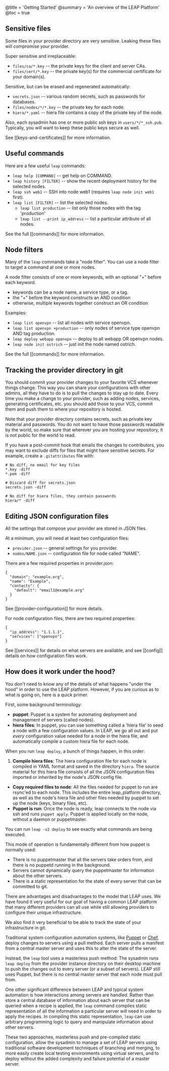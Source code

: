 @title = 'Getting Started'
@summary = 'An overview of the LEAP Platform'
@toc = true


Sensitive files
----------------------------------------------

Some files in your provider directory are very sensitive. Leaking these files will compromise your provider.

Super sensitive and irreplaceable:

* `files/ca/*.key` -- the private keys for the client and server CAs.
* `files/cert/*.key` -- the private key(s) for the commercial certificate for your domain(s).

Sensitive, but can be erased and regenerated automatically:

* `secrets.json` -- various random secrets, such as passwords for databases.
* `files/nodes/*/*.key` -- the private key for each node.
* `hiera/*.yaml` -- hiera file contains a copy of the private key of the node.

Also, each sysadmin has one or more public ssh keys in `users/*/*_ssh.pub`. Typically, you will want to keep these public keys secure as well.

See [[keys-and-certificates]] for more information.

Useful commands
-------------------------------------------

Here are a few useful `leap` commands:

* `leap help [COMMAND]` -- get help on COMMAND.
* `leap history [FILTER]` -- show the recent deployment history for the selected nodes.
* `leap ssh web1` -- SSH into node web1 (requires `leap node init web1` first).
* `leap list [FILTER]` -- list the selected nodes.
  * `leap list production` -- list only those nodes with the tag 'production'
  * `leap list --print ip_address` -- list a particular attribute of all nodes.

See the full [[commands]] for more information.

Node filters
-------------------------------------------

Many of the `leap` commands take a "node filter". You can use a node filter to target a command at one or more nodes.

A node filter consists of one or more keywords, with an optional "+" before each keyword.

* keywords can be a node name, a service type, or a tag.
* the "+" before the keyword constructs an AND condition
* otherwise, multiple keywords together construct an OR condition

Examples:

* `leap list openvpn` -- list all nodes with service openvpn.
* `leap list openvpn +production` -- only nodes of service type openvpn AND tag production.
* `leap deploy webapp openvpn` -- deploy to all webapp OR openvpn nodes.
* `leap node init ostrich` -- just init the node named ostrich.

See the full [[commands]] for more information.

Tracking the provider directory in git
------------------------------------------

You should commit your provider changes to your favorite VCS whenever things change. This way you can share your configurations with other admins, all they have to do is to pull the changes to stay up to date. Every time you make a change to your provider, such as adding nodes, services, generating certificates, etc. you should add those to your VCS, commit them and push them to where your repository is hosted.

Note that your provider directory contains secrets, such as private key material and passwords. You do not want to have those passwords readable by the world, so make sure that wherever you are hosting your repository, it is not public for the world to read.

If you have a post-commit hook that emails the changes to contributors, you may want to exclude diffs for files that might have sensitive secrets. For example, create a `.gitattributes` file with:

    # No diff, no email for key files
    *.key -diff
    *.pem -diff

    # Discard diff for secrets.json
    secrets.json -diff

    # No diff for hiera files, they contain passwords
    hiera/* -diff


Editing JSON configuration files
--------------------------------------

All the settings that compose your provider are stored in JSON files.

At a minimum, you will need at least two configuration files:

* `provider.json` -- general settings for you provider.
* `nodes/NAME.json` -- configuration file for node called "NAME".

There are a few required properties in provider.json:

    {
      "domain": "example.org",
      "name": "Example",
      "contacts": {
        "default": "email1@example.org"
      }
    }

See [[provider-configuration]] for more details.

For node configuration files, there are two required properties:

    {
      "ip_address": "1.1.1.1",
      "services": ["openvpn"]
    }

See [[services]] for details on what servers are available, and see [[config]] details on how configuration files work.

How does it work under the hood?
--------------------------------------------

You don't need to know any of the details of what happens "under the hood" in order to use the LEAP platform. However, if you are curious as to what is going on, here is a quick primer.

First, some background terminology:

* **puppet**: Puppet is a system for automating deployment and management of servers (called nodes).
* **hiera files**: In puppet, you can use something called a 'hiera file' to seed a node with a few configuration values. In LEAP, we go all out and put *every* configuration value needed for a node in the hiera file, and automatically compile a custom hiera file for each node.

When you run `leap deploy`, a bunch of things happen, in this order:

1. **Compile hiera files**: The hiera configuration file for each node is compiled in YAML format and saved in the directory `hiera`. The source material for this hiera file consists of all the JSON configuration files imported or inherited by the node's JSON config file.
* **Copy required files to node**: All the files needed for puppet to run are rsync'ed to each node. This includes the entire leap_platform directory, as well as the node's hiera file and other files needed by puppet to set up the node (keys, binary files, etc).
* **Puppet is run**: Once the node is ready, leap connects to the node via ssh and runs `puppet apply`. Puppet is applied locally on the node, without a daemon or puppetmaster.

You can run `leap -v2 deploy` to see exactly what commands are being executed.

This mode of operation is fundamentally different from how puppet is normally used:

* There is no puppetmaster that all the servers take orders from, and there is no puppetd running in the background.
* Servers cannot dynamically query the puppetmaster for information about the other servers.
* There is a static representation for the state of every server that can be committed to git.

There are advantages and disadvantages to the model that LEAP uses. We have found it very useful for our goal of having a common LEAP platform that many different providers can all use while still allowing providers to configure their unique infrastructure.

We also find it very beneficial to be able to track the state of your infrastructure in git.

Traditional system configuration automation systems, like [Puppet](https://puppetlabs.com/puppet/puppet-open-source/) or [Chef](http://www.opscode.com/chef/), deploy changes to servers using a pull method. Each server pulls a manifest from a central master server and uses this to alter the state of the server.

Instead, the `leap` tool uses a masterless push method: The sysadmin runs `leap deploy` from the provider instance directory on their desktop machine to push the changes out to every server (or a subset of servers). LEAP still uses Puppet, but there is no central master server that each node must pull from.

One other significant difference between LEAP and typical system automation is how interactions among servers are handled. Rather than store a central database of information about each server that can be queried when a recipe is applied, the `leap` command compiles static representation of all the information a particular server will need in order to apply the recipes. In compiling this static representation, `leap` can use arbitrary programming logic to query and manipulate information about other servers.

These two approaches, masterless push and pre-compiled static configuration, allow the sysadmin to manage a set of LEAP servers using traditional software development techniques of branching and merging, to more easily create local testing environments using virtual servers, and to deploy without the added complexity and failure potential of a master server.

